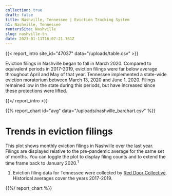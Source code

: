 ```yaml
---
collection: true
draft: false
title: Nashville, Tennessee | Eviction Tracking System
h1: Nashville, Tennessee
rentersSite: Nashville
slug: nashville-tn
date: 2023-01-11T16:07:21.761Z
---
```

{{< report_intro site_id="47037" data="/uploads/table.csv" >}}

Eviction filings in Nashville began to fall in March 2020. Compared to equivalent periods in 2017-2019, eviction filings were far below average throughout April and May of that year. Tennessee implemented a state-wide eviction moratorium between March 13, 2020 and June 1, 2020. Filings remained low in the state during this periods, but have increased since these protections were lifted.



{{</ report_intro >}}


{{% report_chart id="avg" data="/uploads/nashville_barchart.csv" %}}





# Trends in eviction filings

This plot shows monthly eviction filings in Nashville over the last year. Filings are displayed relative to the pre-pandemic average for the same set of months. You can toggle the plot to display filing counts and to extend the time frame back to January 2020.<sup>1</sup>

1. Eviction filing data for Tennessee were collected by [Red Door Collective](https://reddoorcollective.org/). Historical averages cover the years 2017-2019.





{{%/ report_chart %}}